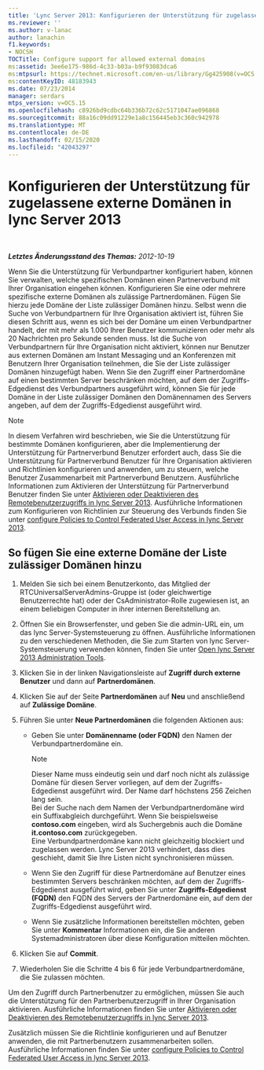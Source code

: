 ```yaml
---
title: 'Lync Server 2013: Konfigurieren der Unterstützung für zugelassene externe Domänen'
ms.reviewer: ''
ms.author: v-lanac
author: lanachin
f1.keywords:
- NOCSH
TOCTitle: Configure support for allowed external domains
ms:assetid: 3ee6e175-986d-4c33-b03a-b9f93083dca6
ms:mtpsurl: https://technet.microsoft.com/en-us/library/Gg425908(v=OCS.15)
ms:contentKeyID: 48183943
ms.date: 07/23/2014
manager: serdars
mtps_version: v=OCS.15
ms.openlocfilehash: c8926bd9cdbc64b336b72c62c5171047ae096868
ms.sourcegitcommit: 88a16c09dd91229e1a8c156445eb3c360c942978
ms.translationtype: MT
ms.contentlocale: de-DE
ms.lasthandoff: 02/15/2020
ms.locfileid: "42043297"
---
```

<div data-xmlns="http://www.w3.org/1999/xhtml">

<div class="topic" data-xmlns="http://www.w3.org/1999/xhtml" data-msxsl="urn:schemas-microsoft-com:xslt" data-cs="http://msdn.microsoft.com/">

<div data-asp="http://msdn2.microsoft.com/asp">

# <a name="configure-support-for-allowed-external-domains-in-lync-server-2013"></a>Konfigurieren der Unterstützung für zugelassene externe Domänen in lync Server 2013

</div>

<div id="mainSection">

<div id="mainBody">

<span> </span>

_**Letztes Änderungsstand des Themas:** 2012-10-19_

Wenn Sie die Unterstützung für Verbundpartner konfiguriert haben, können Sie verwalten, welche spezifischen Domänen einen Partnerverbund mit Ihrer Organisation eingehen können. Konfigurieren Sie eine oder mehrere spezifische externe Domänen als zulässige Partnerdomänen. Fügen Sie hierzu jede Domäne der Liste zulässiger Domänen hinzu. Selbst wenn die Suche von Verbundpartnern für Ihre Organisation aktiviert ist, führen Sie diesen Schritt aus, wenn es sich bei der Domäne um einen Verbundpartner handelt, der mit mehr als 1.000 Ihrer Benutzer kommunizieren oder mehr als 20 Nachrichten pro Sekunde senden muss. Ist die Suche von Verbundpartnern für Ihre Organisation nicht aktiviert, können nur Benutzer aus externen Domänen am Instant Messaging und an Konferenzen mit Benutzern Ihrer Organisation teilnehmen, die Sie der Liste zulässiger Domänen hinzugefügt haben. Wenn Sie den Zugriff einer Partnerdomäne auf einen bestimmten Server beschränken möchten, auf dem der Zugriffs-Edgedienst des Verbundpartners ausgeführt wird, können Sie für jede Domäne in der Liste zulässiger Domänen den Domänennamen des Servers angeben, auf dem der Zugriffs-Edgedienst ausgeführt wird.

<div>


> [!NOTE]  
> In diesem Verfahren wird beschrieben, wie Sie die Unterstützung für bestimmte Domänen konfigurieren, aber die Implementierung der Unterstützung für Partnerverbund Benutzer erfordert auch, dass Sie die Unterstützung für Partnerverbund Benutzer für Ihre Organisation aktivieren und Richtlinien konfigurieren und anwenden, um zu steuern, welche Benutzer Zusammenarbeit mit Partnerverbund Benutzern. Ausführliche Informationen zum Aktivieren der Unterstützung für Partnerverbund Benutzer finden Sie unter <A href="lync-server-2013-enable-or-disable-remote-user-access.md">Aktivieren oder Deaktivieren des Remotebenutzerzugriffs in lync Server 2013</A>. Ausführliche Informationen zum Konfigurieren von Richtlinien zur Steuerung des Verbunds finden Sie unter <A href="lync-server-2013-configure-policies-to-control-federated-user-access.md">configure Policies to Control Federated User Access in lync Server 2013</A>.



</div>

<div>

## <a name="to-add-an-external-domain-to-the-list-of-allowed-domains"></a>So fügen Sie eine externe Domäne der Liste zulässiger Domänen hinzu

1.  Melden Sie sich bei einem Benutzerkonto, das Mitglied der RTCUniversalServerAdmins-Gruppe ist (oder gleichwertige Benutzerrechte hat) oder der CsAdministrator-Rolle zugewiesen ist, an einem beliebigen Computer in ihrer internen Bereitstellung an.

2.  Öffnen Sie ein Browserfenster, und geben Sie die admin-URL ein, um das lync Server-Systemsteuerung zu öffnen. Ausführliche Informationen zu den verschiedenen Methoden, die Sie zum Starten von lync Server-Systemsteuerung verwenden können, finden Sie unter [Open lync Server 2013 Administration Tools](lync-server-2013-open-lync-server-administrative-tools.md).

3.  Klicken Sie in der linken Navigationsleiste auf **Zugriff durch externe Benutzer** und dann auf **Partnerdomänen**.

4.  Klicken Sie auf der Seite **Partnerdomänen** auf **Neu** und anschließend auf **Zulässige Domäne**.

5.  Führen Sie unter **Neue Partnerdomänen** die folgenden Aktionen aus:
    
      - Geben Sie unter **Domänenname (oder FQDN)** den Namen der Verbundpartnerdomäne ein.
        
        <div>
        

        > [!NOTE]  
        > Dieser Name muss eindeutig sein und darf noch nicht als zulässige Domäne für diesen Server vorliegen, auf dem der Zugriffs-Edgedienst ausgeführt wird. Der Name darf höchstens 256 Zeichen lang sein.<BR>Bei der Suche nach dem Namen der Verbundpartnerdomäne wird ein Suffixabgleich durchgeführt. Wenn Sie beispielsweise <STRONG>contoso.com</STRONG> eingeben, wird als Suchergebnis auch die Domäne <STRONG>it.contoso.com</STRONG> zurückgegeben.<BR>Eine Verbundpartnerdomäne kann nicht gleichzeitig blockiert und zugelassen werden. Lync Server 2013 verhindert, dass dies geschieht, damit Sie Ihre Listen nicht synchronisieren müssen.

        
        </div>
    
      - Wenn Sie den Zugriff für diese Partnerdomäne auf Benutzer eines bestimmten Servers beschränken möchten, auf dem der Zugriffs-Edgedienst ausgeführt wird, geben Sie unter **Zugriffs-Edgedienst (FQDN)** den FQDN des Servers der Partnerdomäne ein, auf dem der Zugriffs-Edgedienst ausgeführt wird.
    
      - Wenn Sie zusätzliche Informationen bereitstellen möchten, geben Sie unter **Kommentar** Informationen ein, die Sie anderen Systemadministratoren über diese Konfiguration mitteilen möchten.

6.  Klicken Sie auf **Commit**.

7.  Wiederholen Sie die Schritte 4 bis 6 für jede Verbundpartnerdomäne, die Sie zulassen möchten.

Um den Zugriff durch Partnerbenutzer zu ermöglichen, müssen Sie auch die Unterstützung für den Partnerbenutzerzugriff in Ihrer Organisation aktivieren. Ausführliche Informationen finden Sie unter [Aktivieren oder Deaktivieren des Remotebenutzerzugriffs in lync Server 2013](lync-server-2013-enable-or-disable-remote-user-access.md).

Zusätzlich müssen Sie die Richtlinie konfigurieren und auf Benutzer anwenden, die mit Partnerbenutzern zusammenarbeiten sollen. Ausführliche Informationen finden Sie unter [configure Policies to Control Federated User Access in lync Server 2013](lync-server-2013-configure-policies-to-control-federated-user-access.md).

</div>

</div>

<span> </span>

</div>

</div>

</div>

